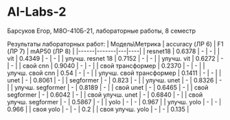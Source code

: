 # AI-Labs-2
Барсуков Егор, М8О-410Б-21, лабораторные работы, 8 семестр

Результаты лабораторных работ:
|   Модель\Метрика  |  accuracy (ЛР 6)  | F1 (ЛР 7) | mAP50 (ЛР 8) |
|------|-------|---|----|
|  resnet18 | 0.6378 | -  |  -  |
| vit | 0.4349 | - | - |
| улучш. resnet 18 | 0.7152 | - | - |
| улучш. vit | 0.6272 | - | - |
| свой cnn | 0.9040 | - | - |
| свой трансформер | 0.2370 | - | - |
| улучш. свой cnn | 0.54 | - | - |
| улучш. свой трансформер | 0.1411 | - | - |
| unet | - | 0.8061 | - |
| segformer | - | 0.823 | - |
| улучш. unet | - | 0.8326 | - |
| улучш. segformer | - | 0.8189 | - |
| свой unet | - | 0.6465 | - |
| свой segformer | - | 0.6042 | - |
| свой улучш. unet | - | 0.6840 | - |
| свой улучш. segformer | - | 0.5867 | - |
| yolo | - | - | 0.967 |
| улучш. yolo | - | - | 0.966 |
| своя yolo | - | - | 0.2 |
| своя улучш. yolo | - | - | 0.135 |
